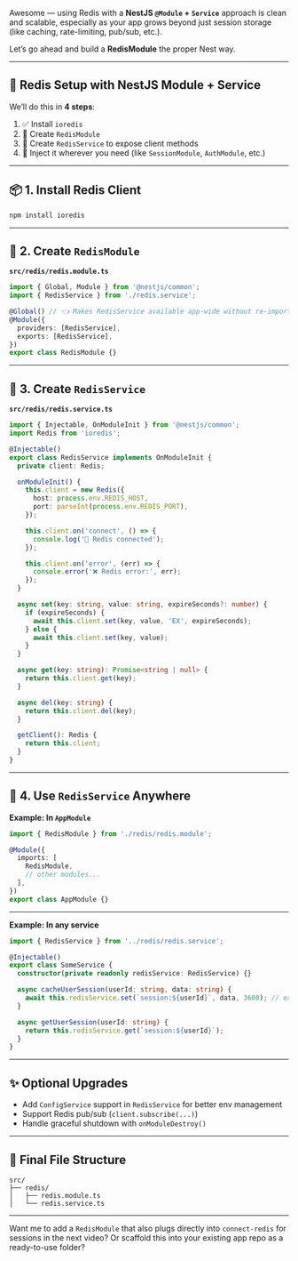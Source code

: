 Awesome — using Redis with a **NestJS `@Module` + `Service`** approach is clean and scalable, especially as your app grows beyond just session storage (like caching, rate-limiting, pub/sub, etc.).

Let’s go ahead and build a **RedisModule** the proper Nest way.

---

## 🧱 Redis Setup with NestJS Module + Service

We’ll do this in **4 steps**:

1. ✅ Install `ioredis`  
2. 🧩 Create `RedisModule`  
3. 🧠 Create `RedisService` to expose client methods  
4. 💉 Inject it wherever you need (like `SessionModule`, `AuthModule`, etc.)

---

## 📦 1. Install Redis Client

```bash
npm install ioredis
```

---

## 🧩 2. Create `RedisModule`

**`src/redis/redis.module.ts`**  
```ts
import { Global, Module } from '@nestjs/common';
import { RedisService } from './redis.service';

@Global() // 👈 Makes RedisService available app-wide without re-importing
@Module({
  providers: [RedisService],
  exports: [RedisService],
})
export class RedisModule {}
```

---

## 🧠 3. Create `RedisService`

**`src/redis/redis.service.ts`**  
```ts
import { Injectable, OnModuleInit } from '@nestjs/common';
import Redis from 'ioredis';

@Injectable()
export class RedisService implements OnModuleInit {
  private client: Redis;

  onModuleInit() {
    this.client = new Redis({
      host: process.env.REDIS_HOST,
      port: parseInt(process.env.REDIS_PORT),
    });

    this.client.on('connect', () => {
      console.log('🔌 Redis connected');
    });

    this.client.on('error', (err) => {
      console.error('❌ Redis error:', err);
    });
  }

  async set(key: string, value: string, expireSeconds?: number) {
    if (expireSeconds) {
      await this.client.set(key, value, 'EX', expireSeconds);
    } else {
      await this.client.set(key, value);
    }
  }

  async get(key: string): Promise<string | null> {
    return this.client.get(key);
  }

  async del(key: string) {
    return this.client.del(key);
  }

  getClient(): Redis {
    return this.client;
  }
}
```

---

## 💉 4. Use `RedisService` Anywhere

**Example: In `AppModule`**

```ts
import { RedisModule } from './redis/redis.module';

@Module({
  imports: [
    RedisModule,
    // other modules...
  ],
})
export class AppModule {}
```

---

**Example: In any service**

```ts
import { RedisService } from '../redis/redis.service';

@Injectable()
export class SomeService {
  constructor(private readonly redisService: RedisService) {}

  async cacheUserSession(userId: string, data: string) {
    await this.redisService.set(`session:${userId}`, data, 3600); // expires in 1 hour
  }

  async getUserSession(userId: string) {
    return this.redisService.get(`session:${userId}`);
  }
}
```

---

## ✨ Optional Upgrades

- Add `ConfigService` support in `RedisService` for better env management
- Support Redis pub/sub (`client.subscribe(...)`)
- Handle graceful shutdown with `onModuleDestroy()`

---

## 🧠 Final File Structure

```
src/
├── redis/
│   ├── redis.module.ts
│   └── redis.service.ts
```

---

Want me to add a `RedisModule` that also plugs directly into `connect-redis` for sessions in the next video? Or scaffold this into your existing app repo as a ready-to-use folder?
